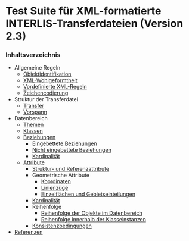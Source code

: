 # Test Suite für XML-formatierte INTERLIS-Transferdateien (Version 2.3)

### Inhaltsverzeichnis

* Allgemeine Regeln
  - [Objektidentifikation](identifiers.md)
  - [XML-Wohlgeformtheit](xml.md)
  - [Vordefinierte XML-Regeln](xml.md#vordefinierte-xml-regeln)
  - [Zeichencodierung](charEncoding.md)
* Struktur der Transferdatei
  - [Transfer](transfer.md)
  - [Vorspann](headerSection.md)
* Datenbereich
   - [Themen](topic.md)
   - [Klassen](classes.md)
   - [Beziehungen](associations.md#beziehungen)
     - [Eingebettete Beziehungen](associations.md#eingebettete-beziehungen)
     - [Nicht eingebettete Beziehungen](associations.md#nicht-eingebettete-beziehungen)
     - [Kardinalität](associations.md#kardinalität)
   - [Attribute](attributes.md#attribute)
     - [Struktur- und Referenzattribute](attributes.md#struktur--und-referenzattribute)
     - Geometrische Attribute
       - [Koordinaten](attributes.md#geometrische-attribute-koordinaten)
       - [Linienzüge](attributes.md#geometrische-attribute-linienzüge)
       - [Einzelflächen und Gebietseinteilungen](attributes.md#geometrische-attribute-einzelflächen-und-gebietseinteilungen)
     - [Kardinalität](attributes.md#kardinalität)
     - Reihenfolge
       - [Reihenfolge der Objekte im Datenbereich](order.md#reihenfolge-der-objekte-im-datenbereich)
       - [Reihenfolge innerhalb der Klasseinstanzen](order.md#reihenfolge-innerhalb-der-klasseinstanzen)
     - [Konsistenzbedingungen](constraints.md)
* [Referenzen](bib.md)
